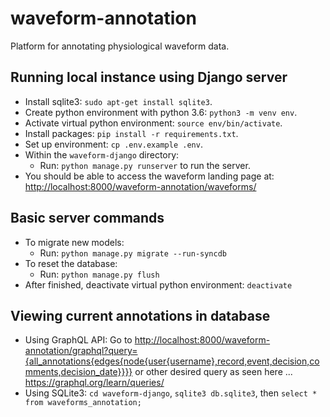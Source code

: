 # waveform-annotation
Platform for annotating physiological waveform data.

## Running local instance using Django server

- Install sqlite3: `sudo apt-get install sqlite3`.
- Create python environment with python 3.6: `python3 -m venv env`.
- Activate virtual python environment: `source env/bin/activate`.
- Install packages: `pip install -r requirements.txt`.
- Set up environment: `cp .env.example .env`.
- Within the `waveform-django` directory:
  - Run: `python manage.py runserver` to run the server.
- You should be able to access the waveform landing page at: <http://localhost:8000/waveform-annotation/waveforms/>

## Basic server commands
- To migrate new models:
  - Run: `python manage.py migrate --run-syncdb`
- To reset the database:
  - Run: `python manage.py flush`
- After finished, deactivate virtual python environment: `deactivate`

## Viewing current annotations in database

- Using GraphQL API: Go to <http://localhost:8000/waveform-annotation/graphql?query={all_annotations{edges{node{user{username},record,event,decision,comments,decision_date}}}}> or other desired query as seen here ... <https://graphql.org/learn/queries/>
- Using SQLite3: `cd waveform-django`, `sqlite3 db.sqlite3`, then `select * from waveforms_annotation;`
